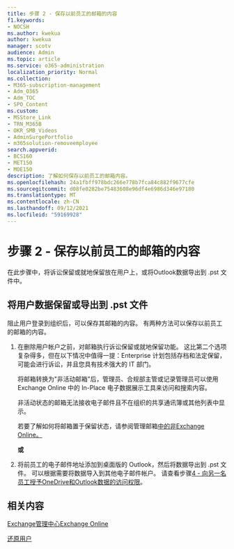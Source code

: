 ```yaml
---
title: 步骤 2 - 保存以前员工的邮箱的内容
f1.keywords:
- NOCSH
ms.author: kwekua
author: kwekua
manager: scotv
audience: Admin
ms.topic: article
ms.service: o365-administration
localization_priority: Normal
ms.collection:
- M365-subscription-management
- Adm_O365
- Adm_TOC
- SPO_Content
ms.custom:
- MSStore_Link
- TRN_M365B
- OKR_SMB_Videos
- AdminSurgePortfolio
- m365solution-removeemployee
search.appverid:
- BCS160
- MET150
- MOE150
description: 了解如何保存以前员工的邮箱内容。
ms.openlocfilehash: 24a1fbff978bdc266e778b7fca84c882f9677cfe
ms.sourcegitcommit: d08fe0282be75483608e96df4e6986d346e97180
ms.translationtype: MT
ms.contentlocale: zh-CN
ms.lasthandoff: 09/12/2021
ms.locfileid: "59169928"
---
```

# <a name="step-2---save-the-contents-of-a-former-employees-mailbox"></a>步骤 2 - 保存以前员工的邮箱的内容

在此步骤中，将诉讼保留或就地保留放在用户上，或将Outlook数据导出到 .pst 文件中。

## <a name="place-hold-or-export-users-data-to-a-pst-file"></a>将用户数据保留或导出到 .pst 文件

阻止用户登录到组织后，可以保存其邮箱的内容。 有两种方法可以保存以前员工的邮箱的内容。
  
1. 在删除用户帐户之前，对邮箱执行诉讼保留或就地保留功能。 这比第二个选项复杂得多，但在以下情况中值得一提：Enterprise 计划包括存档和法定保留，可能会进行诉讼，并且您具有技术强大的 IT 部门。

    将邮箱转换为"非活动邮箱"后，管理员、合规部主管或记录管理员可以使用 Exchange Online 中的 In-Place 电子数据展示工具来访问和搜索内容。

    非活动状态的邮箱无法接收电子邮件且不在组织的共享通讯簿或其他列表中显示。

    若要了解如何将邮箱置于保留状态，请参阅管理邮箱[中的非Exchange Online。](../../compliance/create-and-manage-inactive-mailboxes.md)

    **或**

2. 将前员工的电子邮件地址添加到桌面版的 Outlook，然后将数据导出到 .pst 文件。 可以根据需要将数据导入到其他电子邮件帐户。 请查看步骤[4 - 向另一名员工授予OneDrive和Outlook数据的访问权限](remove-former-employee-step-4.md)。

## <a name="related-content"></a>相关内容

[Exchange管理中心Exchange Online](/exchange/exchange-admin-center)

[还原用户](restore-user.md)
